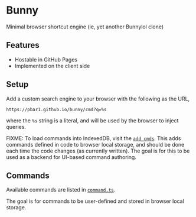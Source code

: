 # Bunny

Minimal browser shortcut engine (ie, yet another Bunnylol clone)

## Features

- Hostable in GitHub Pages
- Implemented on the client side

## Setup

Add a custom search engine to your browser with the following as the URL,

```
https://pbar1.github.io/bunny/cmd?q=%s
```

where the `%s` string is a literal, and will be used by the browser to inject
queries.

FIXME: To load commands into IndexedDB, visit the [`add_cmds`](https://pbar1.github.io/bunny/add_cmds).
This adds commands defined in code to browser local storage, and should be done
each time the code changes (as currently written). The goal is for this to be
used as a backend for UI-based command authoring.

## Commands

Available commands are listed in [`command.ts`](/src/data/command.ts).

The goal is for commands to be user-defined and stored in browser local
storage.

